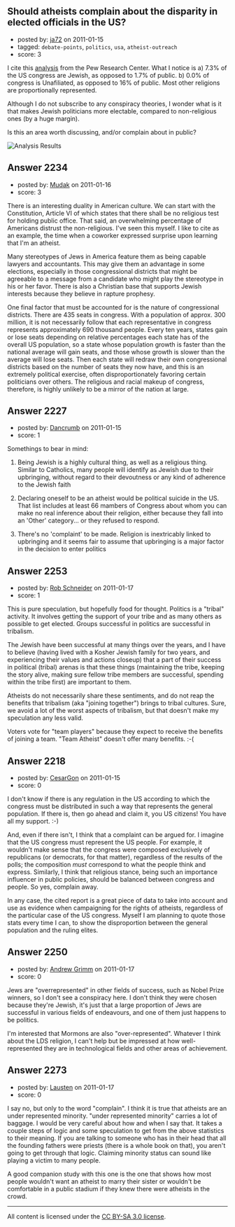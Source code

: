 ## Should atheists complain about the disparity in elected officials in the US?

- posted by: [ja72](https://stackexchange.com/users/-1/567-ja72) on 2011-01-15
- tagged: `debate-points`, `politics`, `usa`, `atheist-outreach`
- score: 3

I cite this [analysis][1] from the Pew Research Center. What I notice is a) 7.3% of the US congress are Jewish, as opposed to 1.7% of public. b) 0.0% of congress is Unafiliated, as opposed to 16% of public. Most other religions are proportionally represented.

Although I do not subscribe to any conspiracy theories, I wonder what is it that makes Jewish politicians more electable, compared to non-religious ones (by a huge margin).

Is this an area worth discussing, and/or complain about in public?

![Analysis Results][2]


  [1]: http://pewresearch.org/pubs/1846/religious-composition-112th-congress
  [2]: http://i.imgur.com/XOiWh.png


## Answer 2234

- posted by: [Mudak](https://stackexchange.com/users/-1/205-mudak) on 2011-01-16
- score: 3

There is an interesting duality in American culture. We can start with the Constitution, Article VI of which states that there shall be no religious test for holding public office. That said, an overwhelming percentage of Americans distrust the non-religious.  I've seen this myself. I like to cite as an example, the time when a coworker expressed surprise upon learning that I'm an atheist.  

Many stereotypes of Jews in America feature them as being capable lawyers and accountants.  This may give them an advantage in some elections, especially in those congressional districts that might be agreeable to a message from a candidate who might play the stereotype in his or her favor.  There is also a Christian base that supports Jewish interests because they believe in rapture prophesy. 

One final factor that must be accounted for is the nature of congressional districts. There are 435 seats in congress. With a population of approx. 300 million, it is not necessarily follow that each representative in congress represents approximately 690 thousand people. Every ten years, states gain or lose seats depending on relative percentages each state has of the overall US population, so a state whose population growth is faster than the national average will gain seats, and those whose growth is slower than the average will lose seats. Then each state will redraw their own congressional districts based on the number of seats they now have, and this is an extremely political exercise, often disproportionately favoring certain politicians over others. The religious and racial makeup of congress, therefore, is highly unlikely to be a mirror of the nation at large. 


## Answer 2227

- posted by: [Dancrumb](https://stackexchange.com/users/-1/846-dancrumb) on 2011-01-15
- score: 1

Somethings to bear in mind:

 1. Being Jewish is a highly cultural thing, as well as a religious thing. Similar to Catholics, many people will identify as Jewish due to their upbringing, without regard to their devoutness or any kind of adherence to the Jewish faith

 2. Declaring oneself to be an atheist would be political suicide in the US. That list includes at least 66 mambers of Congress about whom you can make no real inference about their religion, either because they fall into an 'Other' category... or they refused to respond.

 3. There's no 'complaint' to be made. Religion is inextricably linked to upbringing and it seems fair to assume that upbringing is a major factor in the decision to enter politics


## Answer 2253

- posted by: [Rob Schneider](https://stackexchange.com/users/-1/149-rob-schneider) on 2011-01-17
- score: 1

This is pure speculation, but hopefully food for thought.  Politics is a "tribal" activity.  It involves getting the support of your tribe and as many others as possible to get elected.  Groups successful in politics are successful in tribalism.

The Jewish have been successful at many things over the years, and I have to believe (having lived with a Kosher Jewish family for two years, and experiencing their values and actions closeup) that a part of their success in political (tribal) arenas is that these things (maintaining the tribe, keeping the story alive, making sure fellow tribe members are successful, spending within the tribe first) are important to them.  

Atheists do not necessarily share these sentiments, and do not reap the benefits that tribalism (aka "joining together") brings to tribal cultures.  Sure, we avoid a lot of the worst aspects of tribalism, but that doesn't make my speculation any less valid.

Voters vote for "team players" because they expect to receive the benefits of joining a team.  "Team Atheist" doesn't offer many benefits. :-(


## Answer 2218

- posted by: [CesarGon](https://stackexchange.com/users/-1/80-cesargon) on 2011-01-15
- score: 0

I don't know if there is any regulation in the US according to which the congress must be distributed in such a way that represents the general population. If there is, then go ahead and claim it, you US citizens! You have all my support. :-)

And, even if there isn't, I think that a complaint can be argued for. I imagine that the US congress must represent the US people. For example, it wouldn't make sense that the congress were composed exclusively of republicans (or democrats, for that matter), regardless of the results of the polls; the composition *must* correspond to what the people think and express. Similarly, I think that religious stance, being such an importance influencer in public policies, should be balanced between congress and people. So yes, complain away.

In any case, the cited report is a great piece of data to take into account and use as evidence when campaigning for the rights of atheists, regardless of the particular case of the US congress. Myself I am planning to quote those stats every time I can, to show the disproportion between the general population and the ruling elites.


## Answer 2250

- posted by: [Andrew Grimm](https://stackexchange.com/users/-1/270-andrew-grimm) on 2011-01-17
- score: 0

Jews are "overrepresented" in other fields of success, such as Nobel Prize winners, so I don't see a conspiracy here. I don't think they were chosen because they're Jewish, it's just that a large proportion of Jews are successful in various fields of endeavours, and one of them just happens to be politics.

I'm interested that Mormons are also "over-represented". Whatever I think about the LDS religion, I can't help but be impressed at how well-represented they are in technological fields and other areas of achievement.


## Answer 2273

- posted by: [Lausten](https://stackexchange.com/users/-1/584-lausten) on 2011-01-17
- score: 0

I say no, but only to the word "complain". I think it is true that atheists are an under represented minority. "under represented minority" carries a lot of baggage. I would be very careful about how and when I say that. It takes a couple steps of logic and some speculation to get from the above statistics to their meaning. If you are talking to someone who has in their head that all the founding fathers were priests (there is a whole book on that), you aren't going to get through that logic. Claiming minority status can sound like playing a victim to many people.

A good companion study with this one is the one that shows how most people wouldn't want an atheist to marry their sister or wouldn't be comfortable in a public stadium if they knew there were atheists in the crowd.



---

All content is licensed under the [CC BY-SA 3.0 license](https://creativecommons.org/licenses/by-sa/3.0/).
